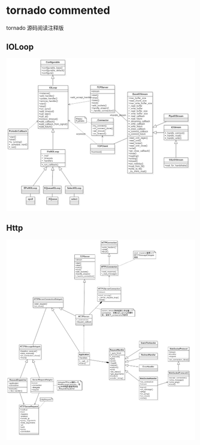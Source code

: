 # tornado commented

tornado 源码阅读注释版

## IOLoop

![ioloop](./img/Model__ioloop_1.png)

## Http 

![http](./img/Model__http_0.png)

